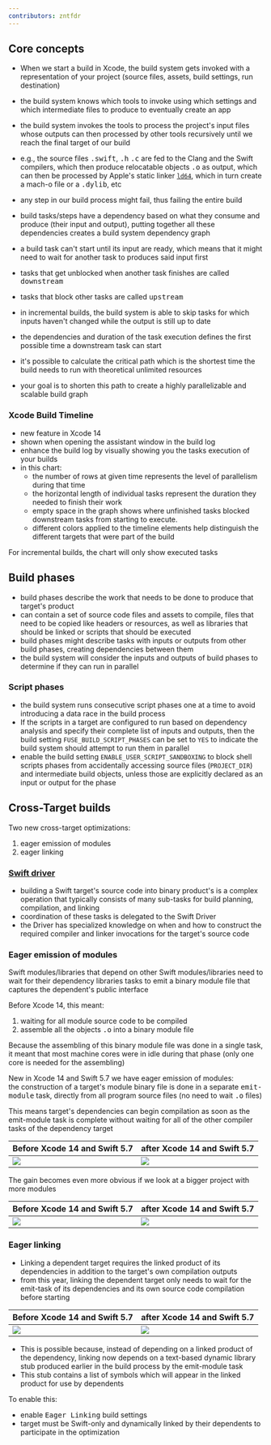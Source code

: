 ```yaml
---
contributors: zntfdr
---
```


## Core concepts

- When we start a build in Xcode, the build system gets invoked with a representation of your project (source files, assets, build settings, run destination)
- the build system knows which tools to invoke using which settings and which intermediate files to produce to eventually create an app
- the build system invokes the tools to process the project's input files whose outputs can then processed by other tools recursively until we reach the final target of our build
- e.g., the source files <kbd>.swift</kbd>, <kbd>.h</kbd> <kbd>.c</kbd> are fed to the Clang and the Swift compilers, which then produce relocatable objects <kbd>.o</kbd> as output, which can then be processed by Apple's static linker [`ld64`][ld64], which in turn create a mach-o file or a <kbd>.dylib</kbd>, etc
- any step in our build process might fail, thus failing the entire build
- build tasks/steps have a dependency based on what they consume and produce (their input and output), putting together all these dependencies creates a build system dependency graph
- a build task can't start until its input are ready, which means that it might need to wait for another task to produces said input first
- tasks that get unblocked when another task finishes are called <kbd>downstream</kbd>
- tasks that block other tasks are called <kbd>upstream</kbd>

- in incremental builds, the build system is able to skip tasks for which inputs haven't changed while the output is still up to date
- the dependencies and duration of the task execution defines the first possible time a downstream task can start
- it's possible to calculate the critical path which is the shortest time the build needs to run with theoretical unlimited resources
- your goal is to shorten this path to create a highly parallelizable and scalable build graph

### Xcode Build Timeline

- new feature in Xcode 14
- shown when opening the assistant window in the build log
- enhance the build log by visually showing you the tasks execution of your builds
- in this chart:
  - the number of rows at given time represents the level of parallelism during that time
  - the horizontal length of individual tasks represent the duration they needed to finish their work
  - empty space in the graph shows where unfinished tasks blocked downstream tasks from starting to execute.
  - different colors applied to the timeline elements help distinguish the different targets that were part of the build

For incremental builds, the chart will only show executed tasks

## Build phases

- build phases describe the work that needs to be done to produce that target's product
- can contain a set of source code files and assets to compile, files that need to be copied like headers or resources, as well as libraries that should be linked or scripts that should be executed
- build phases might describe tasks with inputs or outputs from other build phases, creating dependencies between them
- the build system will consider the inputs and outputs of build phases to determine if they can run in parallel

### Script phases

- the build system runs consecutive script phases one at a time to avoid introducing a data race in the build process
- If the scripts in a target are configured to run based on dependency analysis and specify their complete list of inputs and outputs, then the build setting `FUSE_BUILD_SCRIPT_PHASES` can be set to `YES` to indicate the build system should attempt to run them in parallel
- enable the build setting `ENABLE_USER_SCRIPT_SANDBOXING` to block shell scripts phases from accidentally accessing source files (`PROJECT_DIR`) and intermediate build objects, unless those are explicitly declared as an input or output for the phase

## Cross-Target builds

Two new cross-target optimizations:

1. eager emission of modules
2. eager linking

### [Swift driver][swift-driver]

- building a Swift target's source code into binary product's is a complex operation that typically consists of many sub-tasks for build planning, compilation, and linking
- coordination of these tasks is delegated to the Swift Driver
- the Driver has specialized knowledge on when and how to construct the required compiler and linker invocations for the target's source code

### Eager emission of modules

Swift modules/libraries that depend on other Swift modules/libraries need to wait for their dependency libraries tasks to emit a binary module file that captures the dependent's public interface

Before Xcode 14, this meant: 

1. waiting for all module source code to be compiled
2. assemble all the objects <kbd>.o</kbd> into a binary module file

Because the assembling of this binary module file was done in a single task, it meant that most machine cores were in idle during that phase (only one core is needed for the assembling)

New in Xcode 14 and Swift 5.7 we have eager emission of modules:  
the construction of a target's module binary file is done in a separate <kbd>emit-module</kbd> task, directly from all program source files (no need to wait <kbd>.o</kbd> files)

This means target's dependencies can begin compilation as soon as the emit-module task is complete without waiting for all of the other compiler tasks of the dependency target

| Before Xcode 14 and Swift 5.7 | after Xcode 14 and Swift 5.7 |
| --- | --- |
| ![][beforeImg] | ![][afterImg] |

The gain becomes even more obvious if we look at a bigger project with more modules

| Before Xcode 14 and Swift 5.7 | after Xcode 14 and Swift 5.7 |
| --- | --- |
| ![][before2Img] | ![][after2Img] |

### Eager linking

- Linking a dependent target requires the linked product of its dependencies in addition to the target's own compilation outputs
- from this year, linking the dependent target only needs to wait for the emit-task of its dependencies and its own source code compilation before starting

| Before Xcode 14 and Swift 5.7 | after Xcode 14 and Swift 5.7 |
| --- | --- |
| ![][before3Img] | ![][after3Img] |

- This is possible because, instead of depending on a linked product of the dependency, linking now depends on a text-based dynamic library stub produced earlier in the build process by the emit-module task
- This stub contains a list of symbols which will appear in the linked product for use by dependents

To enable this:

- enable <kbd>Eager Linking</kbd> build settings
- target must be Swift-only and dynamically linked by their dependents to participate in the optimization

[ld64]: https://github.com/apple-opensource/ld64
[swift-driver]: https://github.com/apple/swift-driver

[beforeImg]: ../../../images/notes/wwdc22/110364/beforeImg.png
[before2Img]: ../../../images/notes/wwdc22/110364/before2Img.png
[before3Img]: ../../../images/notes/wwdc22/110364/before3Img.png
[afterImg]: ../../../images/notes/wwdc22/110364/afterImg.png
[after2Img]: ../../../images/notes/wwdc22/110364/after2Img.png
[after3Img]: ../../../images/notes/wwdc22/110364/after3Img.png